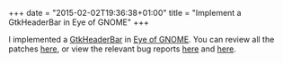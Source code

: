 +++
date = "2015-02-02T19:36:38+01:00"
title = "Implement a GtkHeaderBar in Eye of GNOME"
+++

I implemented a
[GtkHeaderBar](https://developer.gnome.org/gtk3/stable/GtkHeaderBar.html) in
[Eye of GNOME](https://wiki.gnome.org/Apps/EyeOfGnome). You can review all the
patches [here](https://git.gnome.org/browse/eog/log/?qt=author&q=Jente+Hidskes),
or view the relevant bug reports
[here](https://bugzilla.gnome.org/show_bug.cgi?id=740426) and
[here](https://bugzilla.gnome.org/show_bug.cgi?id=741050).

